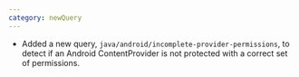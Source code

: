 ```yaml
---
category: newQuery
---
```

* Added a new query, `java/android/incomplete-provider-permissions`, to detect if an Android ContentProvider is not protected with a correct set of permissions.
